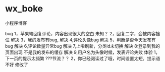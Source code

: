 # wx_boke
小程序博客

bug
1，苹果端回复评论，内容出现很大的空白  未知？
2，回复二字，会被内容挡住  解决
3，我的发布有bug,    解决
4,评论头像bug   解决
5，判断是否今天发布有bug  解决
6,评论数量异常bug  解决
7,上啦刷新，分类id未切换  解决
8:登录到我的页面出现 不是我的发布的缓存  解决
9,用户名为头像时候，发表评论失败
体验
1，下一页的提示太频繁  ???节流？？
2，你已经阅读过了哦，时间设置太短，提示语不好  修改了